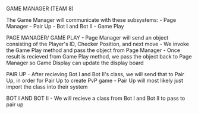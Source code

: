 GAME MANAGER (TEAM 8)

The Game Manager will communicate with these subsystems:
	- Page Manager
	- Pair Up
	- Bot I and Bot II
	- Game Play
	

PAGE MANAGER/ GAME PLAY
    - Page Manager will send an object consisting of the Player's ID, Checker Position, and next move
    - We invoke the Game Play method and pass the object from Page Manager
    - Once result is recieved from Game Play method, we pass the object back to Page Manager so Game Display can update the display board


PAIR UP
    - After recieving Bot I and Bot II's class, we will send that to Pair Up, in order for Pair Up to create PvP game
    - Pair Up will most likely just import the class into their system

BOT I AND BOT II
    - We will recieve a class from Bot I and Bot II to pass to pair up

